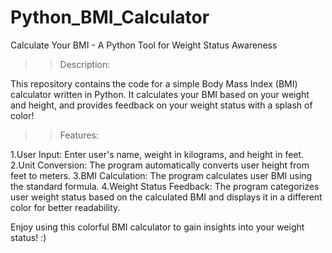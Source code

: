 # Python_BMI_Calculator
Calculate Your BMI - A Python Tool for Weight Status Awareness 

>>Description:

  This repository contains the code for a simple Body Mass Index (BMI) calculator written in Python. It calculates your BMI based on your weight and height, and provides
  feedback on your weight status with a splash of color!

>>Features:

1.User Input: Enter user's name, weight in kilograms, and height in feet.
2.Unit Conversion: The program automatically converts user height from feet to meters.
3.BMI Calculation: The program calculates user BMI using the standard formula.
4.Weight Status Feedback: The program categorizes user weight status based on the calculated BMI and displays it in a different color for better readability.

Enjoy using this colorful BMI calculator to gain insights into your weight status! :)


